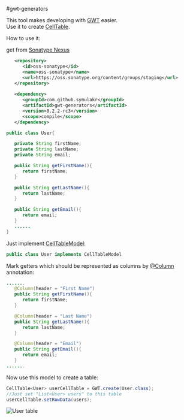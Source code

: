 #gwt-generators

This tool makes developing with [GWT](http://www.gwtproject.org/) easier.  
Use it to create [CellTable](http://www.gwtproject.org/javadoc/latest/com/google/gwt/user/cellview/client/CellTable.html).

How to use it:

get from [Sonatype Nexus](https://oss.sonatype.org/)
```xml
   <repository>
      <id>oss-sonatype</id>
      <name>oss-sonatype</name>
      <url>https://oss.sonatype.org/content/groups/staging</url>
   </repository>
   
   <dependency>
      <groupId>com.github.symulakr</groupId>
      <artifactId>gwt-generators</artifactId>
      <version>0.2.2-rc3</version>
      <scope>compile</scope>
   </dependency>
```

```java
public class User{

   private String firstName;
   private String lastName;
   private String email;

   public String getFirstName(){
      return firstName;
   }

   public String getLastName(){
      return lastName;
   }

   public String getEmail(){
      return email;
   }
   ......
}
```
Just implement [CellTableModel](https://github.com/symulakr/gwt-generators/blob/master/src/main/java/com/github/symulakr/gwt/generators/client/celltable/CellTableModel.java):

```java 
public class User implements CellTableModel
```
Mark getters which should be represented as columns by [@Column](https://github.com/symulakr/gwt-generators/blob/master/src/main/java/com/github/symulakr/gwt/generators/client/celltable/annotation/Column.java) annotation:
```java
.......
   @Column(header = "First Name")
   public String getFirstName(){
      return firstName;
   }

   @Column(header = "Last Name")
   public String getLastName(){
      return lastName;
   }

   @Column(header = "Email")
   public String getEmail(){
      return email;
   }
.......
```
Now use this model to create a table:
```java
CellTable<User> userCellTable = GWT.create(User.class);
//Just set "List<User> users" to this table
userCellTable.setRowData(users);
```

![](https://raw.githubusercontent.com/symulakr/generators-example/master/src/main/resources/com/github/symulakr/img/user_table.png "User table")
 
